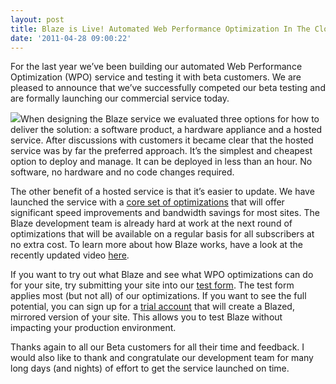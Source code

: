 ```yaml
---
layout: post
title: Blaze is Live! Automated Web Performance Optimization In The Cloud
date: '2011-04-28 09:00:22'
---
```



For the last year we’ve been building our automated Web Performance Optimization (WPO) service and testing it with beta customers. We are pleased to announce that we’ve successfully competed our beta testing and are formally launching our commercial service today.

[![](http://www.blaze.io/wp-content/uploads/2011/04/blaze_logo_cropped.jpg)](http://www.blaze.io)When designing the Blaze service we evaluated three options for how to deliver the solution: a software product, a hardware appliance and a hosted service. After discussions with customers it became clear that the hosted service was by far the preferred approach. It’s the simplest and cheapest option to deploy and manage. It can be deployed in less than an hour. No software, no hardware and no code changes required.  
  
 The other benefit of a hosted service is that it’s easier to update. We have launched the service with a [core set of optimizations](http://www.blaze.io/overview/optimizations/) that will offer significant speed improvements and bandwidth savings for most sites. The Blaze development team is already hard at work at the next round of optimizations that will be available on a regular basis for all subscribers at no extra cost. To learn more about how Blaze works, have a look at the recently updated video [here](http://www.blaze.io/overview/howitworks/).

If you want to try out what Blaze and see what WPO optimizations can do for your site, try submitting your site into our [test form](http://www.blaze.io/). The test form applies most (but not all) of our optimizations. If you want to see the full potential, you can sign up for a [trial account](http://www.blaze.io/free-trial/) that will create a Blazed, mirrored version of your site. This allows you to test Blaze without impacting your production environment.

Thanks again to all our Beta customers for all their time and feedback. I would also like to thank and congratulate our development team for many long days (and nights) of effort to get the service launched on time.


